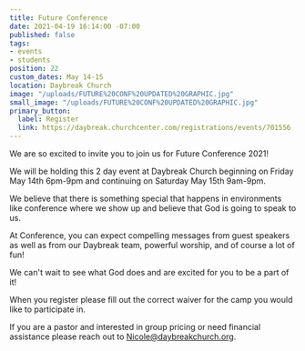 ```yaml
---
title: Future Conference
date: 2021-04-19 16:14:00 -07:00
published: false
tags:
- events
- students
position: 22
custom_dates: May 14-15
location: Daybreak Church
image: "/uploads/FUTURE%20CONF%20UPDATED%20GRAPHIC.jpg"
small_image: "/uploads/FUTURE%20CONF%20UPDATED%20GRAPHIC.jpg"
primary_button:
  label: Register
  link: https://daybreak.churchcenter.com/registrations/events/701556
---
```


We are so excited to invite you to join us for Future Conference 2021!

We will be holding this 2 day event at Daybreak Church beginning on Friday May 14th 6pm-9pm and continuing on Saturday May 15th 9am-9pm.

We believe that there is something special that happens in environments like conference where we show up and believe that God is going to speak to us.

At Conference, you can expect compelling messages from guest speakers as well as from our Daybreak team, powerful worship, and of course a lot of fun!

We can't wait to see what God does and are excited for you to be a part of it!

When you register please fill out the correct waiver for the camp you would like to participate in.

If you are a pastor and interested in group pricing or need financial assistance please reach out to Nicole@daybreakchurch.org.